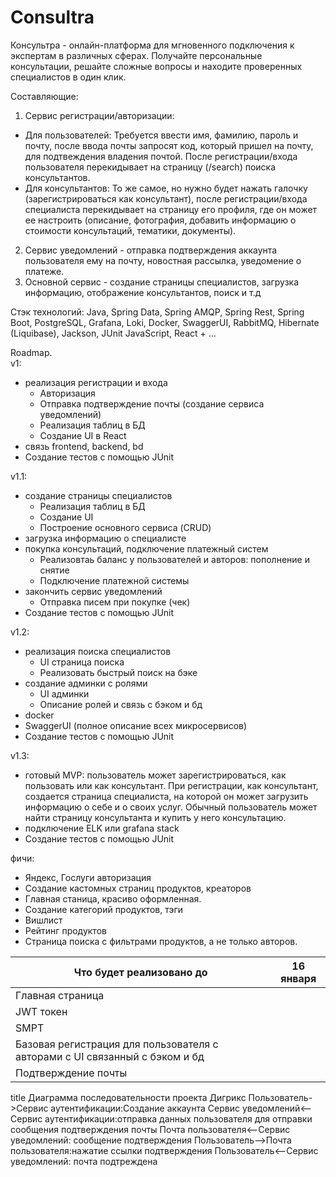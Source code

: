 # Consultra
Консультра - онлайн-платформа для мгновенного подключения к экспертам в различных сферах. Получайте персональные консультации, решайте сложные вопросы и находите проверенных специалистов в один клик.

Составляющие:
1. Сервис регистрации/авторизации:
- Для пользователей: Требуется ввести имя, фамилию, пароль и почту, после ввода почты запросят код, который пришел на почту, для подтвеждения владения почтой. После регистрации/входа пользователя перекидывает на страницу (/search) поиска консультантов.
- Для консультантов: То же самое, но нужно будет нажать галочку (зарегистрироваться как консультант), после регистрации/входа специалиста перекидывает на страницу его профиля, где он может ее настроить (описание, фотография, добавить информацию о стоимости консультаций, тематики, документы).
2. Сервис уведомлений - отправка подтверждения аккаунта пользователя ему на почту, новостная рассылка, уведомение о платеже.
3. Основной сервис - создание страницы специалистов, загрузка информацию, отображение консультантов, поиск и т.д

Стэк технологий:
Java, Spring Data, Spring AMQP, Spring Rest, Spring Boot, PostgreSQL, Grafana, Loki, Docker, SwaggerUI, RabbitMQ, Hibernate (Liquibase), Jackson, JUnit
JavaScript, React + ...

Roadmap.
<br>v1:
- реализация регистрации и входа
  - Авторизация
  - Отправка подтверждение почты (создание сервиса уведомлений)
  - Реализация таблиц в БД
  - Создание UI в React
- связь frontend, backend, bd
- Создание тестов с помощью JUnit

v1.1:
- создание страницы специалистов
  - Реализация таблиц в БД
  - Создание UI
  - Построение основного сервиса (CRUD)
- загрузка информацию о специалисте
- покупка консультаций, подключение платежный систем
  - Реализовтаь баланс у пользователей и авторов: пополнение и снятие
  - Подключение платежной системы
- закончить сервис уведомлений
  - Отправка писем при покупке (чек)
- Создание тестов с помощью JUnit

v1.2:
- реализация поиска специалистов
  - UI страница поиска
  - Реализовать быстрый поиск на бэке
- создание админки с ролями
  - UI админки
  - Описание ролей и связь с бэком и бд
- docker
- SwaggerUI (полное описание всех микросервисов)
- Создание тестов с помощью JUnit

v1.3:
- готовый MVP: пользователь может зарегистрироваться, как пользовать или как консультант. При регистрации, как консультант, создается страница специалиста, на которой он может загрузить информацию о себе и о своих услуг. Обычный пользователь может найти страницу консультанта и купить у него консультацию.
- подключение ELK или grafana stack
- Создание тестов с помощью JUnit

фичи:
- Яндекс, Гослуги авторизация
- Создание кастомных страниц продуктов, креаторов
- Главная станица, красиво оформленная.
- Создание категорий продуктов, тэги 
- Вишлист
- Рейтинг продуктов
- Страница поиска с фильтрами продуктов, а не только авторов.

| Что будет реализовано до | 16 января|
| ------------- | ------------- |
| Главная страница | |
| JWT токен | |
| SMPT | |
| Базовая регистрация для пользователя с авторами с UI связанный с бэком и бд | |
| Подтверждение почты | |



title Диаграмма последовательности проекта Дигрикс
Пользователь->Сервис аутентификации:Создание аккаунта
Сервис уведомлений<--Сервис аутентификации:отправка данных пользователя для отправки сообщения подтверждения почты
Почта пользователя<--Сервис уведомлений: сообщение подтверждения 
Пользователь-->Почта пользователя:нажатие ссылки подтверждения 
Пользователь<--Сервис уведомлений: почта подтреждена

